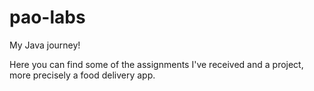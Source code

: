 # pao-labs
 
My Java journey!

Here you can find some of the assignments I've received and a project, more precisely a food delivery app.
